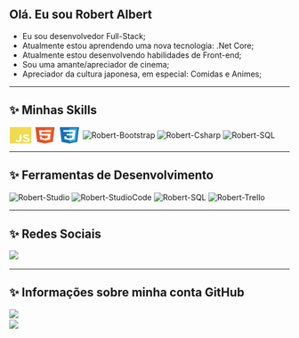 <!--### Hi there 👋 -->

## Olá. Eu sou Robert Albert
 
 - Eu sou desenvolvedor Full-Stack; 
 - Atualmente estou aprendendo uma nova tecnologia: .Net Core; 
 - Atualmente estou desenvolvendo habilidades de Front-end;
 - Sou uma amante/apreciador de cinema; 
 - Apreciador da cultura japonesa, em especial: Comidas e Animes;
  
  ---- 
  
 ## ✨ Minhas Skills
  <div style="display: inline_block">  
  <img align="center" alt="Robert-Js" height="30" width="40" src="https://raw.githubusercontent.com/devicons/devicon/master/icons/javascript/javascript-plain.svg">  
  <img align="center" alt="Robert-HTML" height="30" width="40" src="https://raw.githubusercontent.com/devicons/devicon/master/icons/html5/html5-original.svg">
  <img align="center" alt="Robert-CSS" height="30" width="40" src="https://raw.githubusercontent.com/devicons/devicon/master/icons/css3/css3-original.svg">
  <img align="center" alt="Robert-Bootstrap" height="30" width="30" src="https://img.icons8.com/color/452/bootstrap.png">
  <img align="center" alt="Robert-Csharp" height="30" width="30" src="https://img.icons8.com/color/48/000000/c-sharp-logo-2.png">
  <img align="center" alt="Robert-SQL" height="30" width="30" src="https://cdn.icon-icons.com/icons2/534/PNG/512/data-analysis_icon-icons.com_52842.png">  
</div>
 
---- 
 ## ✨ Ferramentas de Desenvolvimento
 <div style="display: inline_block">  
  <img align="center" alt="Robert-Studio" height="30" width="30" src="https://cdn.icon-icons.com/icons2/615/PNG/256/Visual_Studio_icon-icons.com_56597.png">    
  <img align="center" alt="Robert-StudioCode" height="30" width="30" src="https://cdn.icon-icons.com/icons2/615/PNG/256/Visual_Code_icon-icons.com_56584.png">      
  <img align="center" alt="Robert-SQL" height="30" width="30" src="https://cdn.icon-icons.com/icons2/1381/PNG/512/mysqlworkbench_93532.png">     
  <img align="center" alt="Robert-Trello" height="30" width="30" src="https://cdn.icon-icons.com/icons2/2429/PNG/512/trello_logo_icon_147221.png">
 </div>
  
  ---- 
  ## ✨ Redes Sociais
<div> 
  <a href="https://www.linkedin.com/in/robert-albert-lsilva/" target="_blank"><img src="https://img.shields.io/badge/-LinkedIn-%230077B5?style=for-the-badge&logo=linkedin&logoColor=white" target="_blank"></a>  
</div>
 
 ---- 
 ## ✨ Informações sobre minha conta GitHub
 <div>  
  <a href="https://github.com/robert4lbert">
  <img height="180em" src="https://github-readme-stats.vercel.app/api?username=robert4lbert&show_icons=true&theme=dracula&include_all_commits=true&count_private=true"/>
 </div>
 <div>
  <img height="180em" src="https://github-readme-stats.vercel.app/api/top-langs/?username=robert4lbert&layout=compact&langs_count=7&theme=dracula"/>
 </div>
